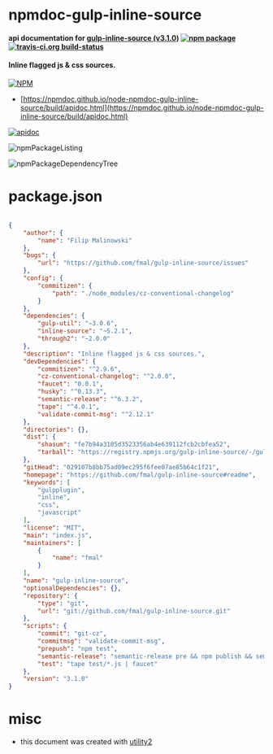 # npmdoc-gulp-inline-source

#### api documentation for  [gulp-inline-source (v3.1.0)](https://github.com/fmal/gulp-inline-source#readme)  [![npm package](https://img.shields.io/npm/v/npmdoc-gulp-inline-source.svg?style=flat-square)](https://www.npmjs.org/package/npmdoc-gulp-inline-source) [![travis-ci.org build-status](https://api.travis-ci.org/npmdoc/node-npmdoc-gulp-inline-source.svg)](https://travis-ci.org/npmdoc/node-npmdoc-gulp-inline-source)

#### Inline flagged js & css sources.

[![NPM](https://nodei.co/npm/gulp-inline-source.png?downloads=true&downloadRank=true&stars=true)](https://www.npmjs.com/package/gulp-inline-source)

- [https://npmdoc.github.io/node-npmdoc-gulp-inline-source/build/apidoc.html](https://npmdoc.github.io/node-npmdoc-gulp-inline-source/build/apidoc.html)

[![apidoc](https://npmdoc.github.io/node-npmdoc-gulp-inline-source/build/screenCapture.buildCi.browser.%252Ftmp%252Fbuild%252Fapidoc.html.png)](https://npmdoc.github.io/node-npmdoc-gulp-inline-source/build/apidoc.html)

![npmPackageListing](https://npmdoc.github.io/node-npmdoc-gulp-inline-source/build/screenCapture.npmPackageListing.svg)

![npmPackageDependencyTree](https://npmdoc.github.io/node-npmdoc-gulp-inline-source/build/screenCapture.npmPackageDependencyTree.svg)



# package.json

```json

{
    "author": {
        "name": "Filip Malinowski"
    },
    "bugs": {
        "url": "https://github.com/fmal/gulp-inline-source/issues"
    },
    "config": {
        "commitizen": {
            "path": "./node_modules/cz-conventional-changelog"
        }
    },
    "dependencies": {
        "gulp-util": "~3.0.6",
        "inline-source": "~5.2.1",
        "through2": "~2.0.0"
    },
    "description": "Inline flagged js & css sources.",
    "devDependencies": {
        "commitizen": "^2.9.6",
        "cz-conventional-changelog": "^2.0.0",
        "faucet": "0.0.1",
        "husky": "^0.13.3",
        "semantic-release": "^6.3.2",
        "tape": "^4.0.1",
        "validate-commit-msg": "^2.12.1"
    },
    "directories": {},
    "dist": {
        "shasum": "fe7b94a3105d3523356ab4e639112fcb2cbfea52",
        "tarball": "https://registry.npmjs.org/gulp-inline-source/-/gulp-inline-source-3.1.0.tgz"
    },
    "gitHead": "029107b8bb75ad09ec295f6fee07ae85b64c1f21",
    "homepage": "https://github.com/fmal/gulp-inline-source#readme",
    "keywords": [
        "gulpplugin",
        "inline",
        "css",
        "javascript"
    ],
    "license": "MIT",
    "main": "index.js",
    "maintainers": [
        {
            "name": "fmal"
        }
    ],
    "name": "gulp-inline-source",
    "optionalDependencies": {},
    "repository": {
        "type": "git",
        "url": "git://github.com/fmal/gulp-inline-source.git"
    },
    "scripts": {
        "commit": "git-cz",
        "commitmsg": "validate-commit-msg",
        "prepush": "npm test",
        "semantic-release": "semantic-release pre && npm publish && semantic-release post",
        "test": "tape test/*.js | faucet"
    },
    "version": "3.1.0"
}
```



# misc
- this document was created with [utility2](https://github.com/kaizhu256/node-utility2)
